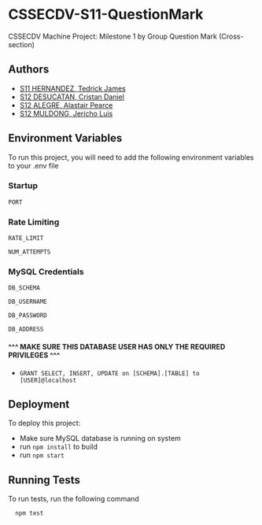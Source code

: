 # CSSECDV-S11-QuestionMark
CSSECDV Machine Project: Milestone 1 by Group Question Mark (Cross-section)
## Authors

- [S11 HERNANDEZ, Tedrick James](https://github.com/TedrickHernandez)
- [S12 DESUCATAN, Cristan Daniel](https://github.com/dot-nemo)
- [S12 ALEGRE, Alastair Pearce](https://github.com/Arboribustree)
- [S12 MULDONG, Jericho Luis](https://github.com/Jeric3)


## Environment Variables

To run this project, you will need to add the following environment variables to your .env file

### Startup
`PORT`

### Rate Limiting
`RATE_LIMIT`

`NUM_ATTEMPTS`

### MySQL Credentials
`DB_SCHEMA`

`DB_USERNAME`

`DB_PASSWORD`

`DB_ADDRESS`
#### ^^^ MAKE SURE THIS DATABASE USER HAS ONLY THE REQUIRED PRIVILEGES ^^^
 * `GRANT SELECT, INSERT, UPDATE on [SCHEMA].[TABLE] to [USER]@localhost`
## Deployment

To deploy this project:
 * Make sure MySQL database is running on system
 * run `npm install` to build
 * run ```npm start```
## Running Tests

To run tests, run the following command

```bash
  npm test
```
